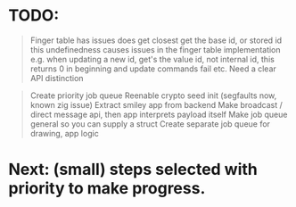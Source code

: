 # TODO:

> Finger table has issues
  > does get closest get the base id, or stored id
  > this undefinedness causes issues in the finger table implementation
  > e.g. when updating a new id, get's the value id, not internal id, this returns 0 in beginning and update commands fail etc.
  > Need a clear API distinction

> Create priority job queue
> Reenable crypto seed init (segfaults now, known zig issue)
> Extract smiley app from backend
  > Make broadcast / direct message api, then app interprets payload itself
  > Make job queue general so you can supply a struct
  > Create separate job queue for drawing, app logic

# Next: (small) steps selected with priority to make progress.
